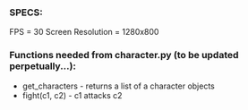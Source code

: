 ### SPECS:

FPS = 30
Screen Resolution = 1280x800

### Functions needed from character.py (to be updated perpetually...):  
- get_characters - returns a list of a character objects  
- fight(c1, c2) - c1 attacks c2  
